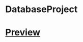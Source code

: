 # DatabaseProject
 
# [Preview](https://jahid6597.github.io/DatabaseProject/DBMS%20LAB%20PROJECT/INSURANCE%20MANAGEMENT%20SYSTEM)
